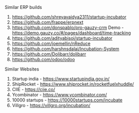 Similar ERP  builds
1. https://github.com/shreyavaidya2311/startup-incubator
2. https://github.com/frappe/erpnext
3. https://github.com/donspablo/pro-gauzy-crm
  Demo - https://demo.gauzy.co/#/pages/dashboard/time-tracking
4. https://github.com/adityabisoi/startup-incubator
5. https://github.com/joemellin/nReduce
6. https://github.com/harshnsdalai/Incubation-System
7. https://github.com/Dolibarr/dolibarr
8. https://github.com/odoo/odoo

Similar Websites
1. Startup india - https://www.startupindia.gov.in/
2. ShipRocket - https://www.shiprocket.in/rocketfuelxhuddle/
3. CIIE - https://ciie.co/
4. Ycombinator - https://www.ycombinator.com/
5. 10000 startups - https://10000startups.com/incubate
6. Villgro - https://villgro.org/incubation/
